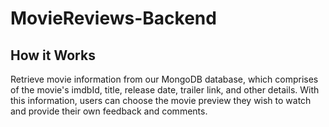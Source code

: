 # MovieReviews-Backend
## How it Works
Retrieve movie information from our MongoDB database, which comprises of the movie's imdbId, title, release date, trailer link, and other details. With this information, users can choose the movie preview they wish to watch and provide their own feedback and comments.
